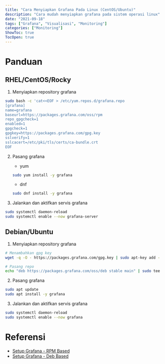 ```yaml
---
title: "Cara Menyiapkan Grafana Pada Linux (CentOS/Ubuntu)"
description: "Cara mudah menyiapkan grafana pada sistem operasi linux" 
date: "2021-09-18"
tags: ["Grafana", "Visualisasi", "Monitoring"]
categories: ["Monitoring"]
ShowToc: true
TocOpen: true
---
```


# Panduan
## RHEL/CentOS/Rocky
1. Menyiapkan repository grafana
```bash
sudo bash -c 'cat<<EOF > /etc/yum.repos.d/grafana.repo
[grafana]
name=grafana
baseurl=https://packages.grafana.com/oss/rpm
repo_gpgcheck=1
enabled=1
gpgcheck=1
gpgkey=https://packages.grafana.com/gpg.key
sslverify=1
sslcacert=/etc/pki/tls/certs/ca-bundle.crt
EOF
```

2. Pasang grafana
    - yum
    ```bash
    sudo yum install -y grafana
    ```

    - dnf
    ```bash
    sudo dnf install -y grafana
    ```

3. Jalankan dan aktifkan servis grafana
```bash
sudo systemctl daemon-reload
sudo systemctl enable --now grafana-server
```

## Debian/Ubuntu
1. Menyiapkan repository grafana
```bash
# Menambahkan gpg key
wget -q -O - https://packages.grafana.com/gpg.key | sudo apt-key add -

# Pasang repo
echo "deb https://packages.grafana.com/oss/deb stable main" | sudo tee -a /etc/apt/sources.list.d/grafana.list
```

2. Pasang grafana
```bash
sudo apt update
sudo apt install -y grafana
```


3. Jalankan dan aktifkan servis grafana
```bash
sudo systemctl daemon-reload
sudo systemctl enable --now grafana
```


# Referensi
- [Setup Grafana - RPM Based](https://grafana.com/docs/grafana/latest/installation/rpm/)
- [Setup Grafana - Deb Based](https://grafana.com/docs/grafana/latest/installation/debian/)